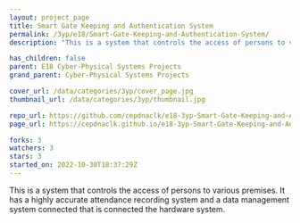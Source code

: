 ```yaml
---
layout: project_page
title: Smart Gate Keeping and Authentication System
permalink: /3yp/e18/Smart-Gate-Keeping-and-Authentication-System/
description: "This is a system that controls the access of persons to various premises.   It has a highly accurate attendance recording system and a data management system connected that is connected the hardware system."

has_children: false
parent: E18 Cyber-Physical Systems Projects
grand_parent: Cyber-Physical Systems Projects

cover_url: /data/categories/3yp/cover_page.jpg
thumbnail_url: /data/categories/3yp/thumbnail.jpg

repo_url: https://github.com/cepdnaclk/e18-3yp-Smart-Gate-Keeping-and-Authentication-System
page_url: https://cepdnaclk.github.io/e18-3yp-Smart-Gate-Keeping-and-Authentication-System

forks: 3
watchers: 3
stars: 3
started_on: 2022-10-30T18:37:29Z
---
```

This is a system that controls the access of persons to various premises.   It has a highly accurate attendance recording system and a data management system connected that is connected the hardware system.

